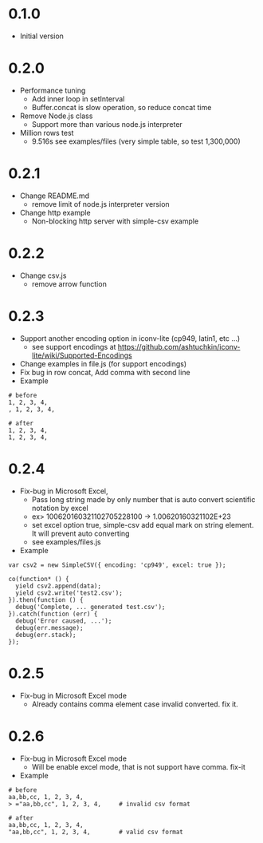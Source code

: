 # 0.1.0
* Initial version

# 0.2.0
* Performance tuning
    * Add inner loop in setInterval
    * Buffer.concat is slow operation, so reduce concat time
* Remove Node.js class
    * Support more than various node.js interpreter
* Million rows test
    * 9.516s see examples/files (very simple table, so test 1,300,000)

# 0.2.1
* Change README.md
    * remove limit of node.js interpreter version
* Change http example
    * Non-blocking http server with simple-csv example

# 0.2.2
* Change csv.js
    * remove arrow function
       
# 0.2.3
* Support another encoding option in iconv-lite (cp949, latin1, etc ...)
    * see support encodings at https://github.com/ashtuchkin/iconv-lite/wiki/Supported-Encodings
* Change examples in file.js (for support encodings)
* Fix bug in row concat, Add comma with second line
* Example

```
# before
1, 2, 3, 4,
, 1, 2, 3, 4,

# after
1, 2, 3, 4,
1, 2, 3, 4,
```

# 0.2.4
* Fix-bug in Microsoft Excel,
    * Pass long string made by only number that is auto convert scientific notation by excel
    * ex> 100620160321102705228100 -> 1.00620160321102E+23
    * set excel option true, simple-csv add equal mark on string element. It will prevent auto converting
    * see examples/files.js
* Example    

```
var csv2 = new SimpleCSV({ encoding: 'cp949', excel: true });

co(function* () {
  yield csv2.append(data);
  yield csv2.write('test2.csv');
}).then(function () {
  debug('Complete, ... generated test.csv');
}).catch(function (err) {
  debug('Error caused, ...');
  debug(err.message);
  debug(err.stack);
});
```

# 0.2.5
* Fix-bug in Microsoft Excel mode
    * Already contains comma element case invalid converted. fix it.
    
    
# 0.2.6
* Fix-bug in Microsoft Excel mode
    * Will be enable excel mode, that is not support have comma. fix-it
* Example

```
# before
aa,bb,cc, 1, 2, 3, 4,
> ="aa,bb,cc", 1, 2, 3, 4,     # invalid csv format

# after
aa,bb,cc, 1, 2, 3, 4,
"aa,bb,cc", 1, 2, 3, 4,        # valid csv format
```